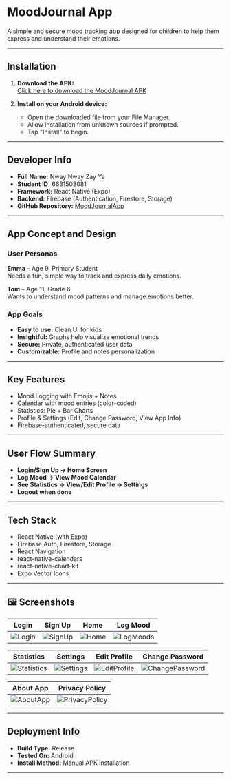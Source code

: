 # MoodJournal App

A simple and secure mood tracking app designed for children to help them express and understand their emotions.

---

##  Installation

1. **Download the APK:**  
   [Click here to download the MoodJournal APK](https://expo.dev/artifacts/eas/8T6k34PmCFfjJ4ifiZT8Qy.apk)

2. **Install on your Android device:**  
   - Open the downloaded file from your File Manager.
   - Allow installation from unknown sources if prompted.
   - Tap "Install" to begin.

---

##  Developer Info

- **Full Name:** Nway Nway Zay Ya  
- **Student ID:** 6631503081  
- **Framework:** React Native (Expo)  
- **Backend:** Firebase (Authentication, Firestore, Storage)  
- **GitHub Repository:** [MoodJournalApp](https://github.com/nwaynwayzayya/MoodJournalApp)

---

##  App Concept and Design

###  User Personas

**Emma** – Age 9, Primary Student  
Needs a fun, simple way to track and express daily emotions.

**Tom** – Age 11, Grade 6  
Wants to understand mood patterns and manage emotions better.

###  App Goals

- **Easy to use:** Clean UI for kids  
- **Insightful:** Graphs help visualize emotional trends  
- **Secure:** Private, authenticated user data  
- **Customizable:** Profile and notes personalization

---

##  Key Features

-  Mood Logging with Emojis + Notes  
-  Calendar with mood entries (color-coded)  
-  Statistics: Pie + Bar Charts  
-  Profile & Settings (Edit, Change Password, View App Info)  
-  Firebase-authenticated, secure data

---

##  User Flow Summary

- **Login/Sign Up → Home Screen**
- **Log Mood → View Mood Calendar**
- **See Statistics → View/Edit Profile → Settings**
- **Logout when done**

---

##  Tech Stack

- React Native (with Expo)  
- Firebase Auth, Firestore, Storage  
- React Navigation  
- react-native-calendars  
- react-native-chart-kit  
- Expo Vector Icons

---

## 🖼 Screenshots

| Login | Sign Up | Home | Log Mood |
|------|---------|------|----------|
| ![Login](https://i.imgur.com/AdhZeqO.jpeg) | ![SignUp](https://i.imgur.com/ImWDMPg.jpeg) | ![Home](https://i.imgur.com/RhUdvTz.jpeg) | ![LogMoods](https://i.imgur.com/TqyQ6zw.jpeg) |

| Statistics | Settings | Edit Profile | Change Password |
|------------|----------|--------------|-----------------|
| ![Statistics](https://i.imgur.com/cZTwWpV.jpeg) | ![Settings](https://i.imgur.com/cgmrq9g.jpeg) | ![EditProfile](https://i.imgur.com/KxNlaKs.jpeg) | ![ChangePassword](https://i.imgur.com/TVLszE7.jpeg) |

| About App | Privacy Policy |
|-----------|----------------|
| ![AboutApp](https://i.imgur.com/Jr8m8RF.jpeg) | ![PrivacyPolicy](https://i.imgur.com/6PNJTrO.jpeg) |

---

##  Deployment Info

- **Build Type:** Release  
- **Tested On:** Android  
- **Install Method:** Manual APK installation

---

